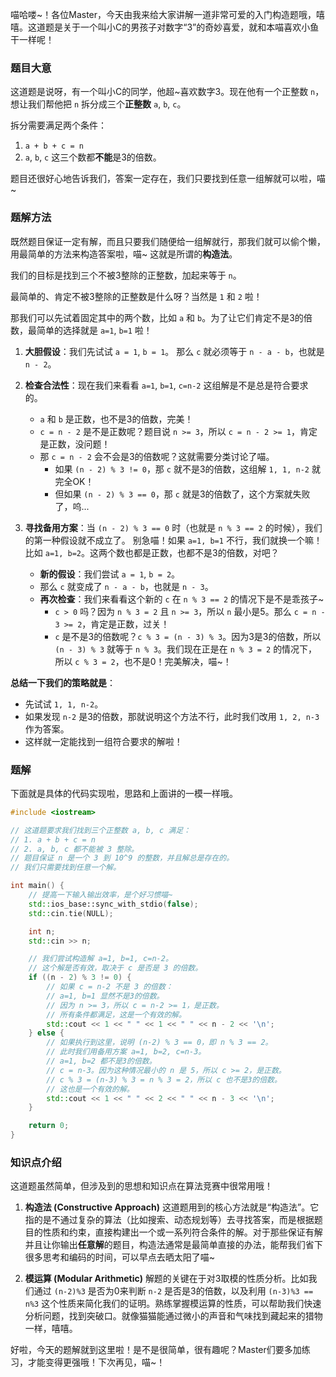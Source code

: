 喵哈喽~！各位Master，今天由我来给大家讲解一道非常可爱的入门构造题哦，嘻嘻。这道题是关于一个叫小C的男孩子对数字“3”的奇妙喜爱，就和本喵喜欢小鱼干一样呢！

### 题目大意

这道题是说呀，有一个叫小C的同学，他超~喜欢数字3。现在他有一个正整数 `n`，想让我们帮他把 `n` 拆分成三个**正整数** `a`, `b`, `c`。

拆分需要满足两个条件：
1.  `a + b + c = n`
2.  `a`, `b`, `c` 这三个数都**不能**是3的倍数。

题目还很好心地告诉我们，答案一定存在，我们只要找到任意一组解就可以啦，喵~

### 题解方法

既然题目保证一定有解，而且只要我们随便给一组解就行，那我们就可以偷个懒，用最简单的方法来构造答案啦，喵~ 这就是所谓的**构造法**。

我们的目标是找到三个不被3整除的正整数，加起来等于 `n`。

最简单的、肯定不被3整除的正整数是什么呀？当然是 `1` 和 `2` 啦！

那我们可以先试着固定其中的两个数，比如 `a` 和 `b`。为了让它们肯定不是3的倍数，最简单的选择就是 `a=1`, `b=1` 啦！

1.  **大胆假设**：我们先试试 `a = 1`, `b = 1`。
    那么 `c` 就必须等于 `n - a - b`，也就是 `n - 2`。

2.  **检查合法性**：现在我们来看看 `a=1`, `b=1`, `c=n-2` 这组解是不是总是符合要求的。
    *   `a` 和 `b` 是正数，也不是3的倍数，完美！
    *   `c = n - 2` 是不是正数呢？题目说 `n >= 3`，所以 `c = n - 2 >= 1`，肯定是正数，没问题！
    *   那 `c = n - 2` 会不会是3的倍数呢？这就需要分类讨论了喵。
        *   如果 `(n - 2) % 3 != 0`，那 `c` 就不是3的倍数，这组解 `1, 1, n-2` 就完全OK！
        *   但如果 `(n - 2) % 3 == 0`，那 `c` 就是3的倍数了，这个方案就失败了，呜...

3.  **寻找备用方案**：当 `(n - 2) % 3 == 0` 时（也就是 `n % 3 == 2` 的时候），我们的第一种假设就不成立了。
    别急喵！如果 `a=1, b=1` 不行，我们就换一个嘛！比如 `a=1, b=2`。这两个数也都是正数，也都不是3的倍数，对吧？
    *   **新的假设**：我们尝试 `a = 1`, `b = 2`。
    *   那么 `c` 就变成了 `n - a - b`，也就是 `n - 3`。
    *   **再次检查**：我们来看看这个新的 `c` 在 `n % 3 == 2` 的情况下是不是乖孩子~
        *   `c > 0` 吗？因为 `n % 3 = 2` 且 `n >= 3`，所以 `n` 最小是5。那么 `c = n - 3 >= 2`，肯定是正数，过关！
        *   `c` 是不是3的倍数呢？`c % 3 = (n - 3) % 3`。因为3是3的倍数，所以 `(n - 3) % 3` 就等于 `n % 3`。我们现在正是在 `n % 3 = 2` 的情况下，所以 `c % 3 = 2`，也不是0！完美解决，喵~！

**总结一下我们的策略就是**：
*   先试试 `1, 1, n-2`。
*   如果发现 `n-2` 是3的倍数，那就说明这个方法不行，此时我们改用 `1, 2, n-3` 作为答案。
*   这样就一定能找到一组符合要求的解啦！

### 题解

下面就是具体的代码实现啦，思路和上面讲的一模一样哦。

```cpp
#include <iostream>

// 这道题要求我们找到三个正整数 a, b, c 满足：
// 1. a + b + c = n
// 2. a, b, c 都不能被 3 整除。
// 题目保证 n 是一个 3 到 10^9 的整数，并且解总是存在的。
// 我们只需要找到任意一个解。

int main() {
    // 提高一下输入输出效率，是个好习惯喵~
    std::ios_base::sync_with_stdio(false);
    std::cin.tie(NULL);

    int n;
    std::cin >> n;

    // 我们尝试构造解 a=1, b=1, c=n-2。
    // 这个解是否有效，取决于 c 是否是 3 的倍数。
    if ((n - 2) % 3 != 0) {
        // 如果 c = n-2 不是 3 的倍数：
        // a=1, b=1 显然不是3的倍数。
        // 因为 n >= 3，所以 c = n-2 >= 1，是正数。
        // 所有条件都满足，这是一个有效的解。
        std::cout << 1 << " " << 1 << " " << n - 2 << '\n';
    } else {
        // 如果执行到这里，说明 (n-2) % 3 == 0，即 n % 3 == 2。
        // 此时我们用备用方案 a=1, b=2, c=n-3。
        // a=1, b=2 都不是3的倍数。
        // c = n-3。因为这种情况最小的 n 是 5，所以 c >= 2，是正数。
        // c % 3 = (n-3) % 3 = n % 3 = 2，所以 c 也不是3的倍数。
        // 这也是一个有效的解。
        std::cout << 1 << " " << 2 << " " << n - 3 << '\n';
    }

    return 0;
}
```

### 知识点介绍

这道题虽然简单，但涉及到的思想和知识点在算法竞赛中很常用哦！

1.  **构造法 (Constructive Approach)**
    这道题用到的核心方法就是“构造法”。它指的是不通过复杂的算法（比如搜索、动态规划等）去寻找答案，而是根据题目的性质和约束，直接构建出一个或一系列符合条件的解。对于那些保证有解并且让你输出**任意解**的题目，构造法通常是最简单直接的办法，能帮我们省下很多思考和编码的时间，可以早点去晒太阳了喵~

2.  **模运算 (Modular Arithmetic)**
    解题的关键在于对3取模的性质分析。比如我们通过 `(n-2)%3` 是否为0来判断 `n-2` 是否是3的倍数，以及利用 `(n-3)%3 == n%3` 这个性质来简化我们的证明。熟练掌握模运算的性质，可以帮助我们快速分析问题，找到突破口。就像猫猫能通过微小的声音和气味找到藏起来的猎物一样，嘻嘻。

好啦，今天的题解就到这里啦！是不是很简单，很有趣呢？Master们要多加练习，才能变得更强哦！下次再见，喵~！